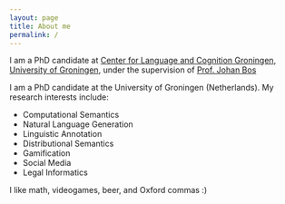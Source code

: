 ```yaml
---
layout: page
title: About me
permalink: /
---
```


I am a PhD candidate at [Center for Language and Cognition Groningen](http://www.let.rug.nl/clcg/),
[University of Groningen](http://www.rug.nl/), under the supervision of [Prof. Johan
Bos](http://www.rug.nl/staff/johan.bos/)

I am a PhD candidate at the University of Groningen (Netherlands). My
research interests include:

* Computational Semantics
* Natural Language Generation
* Linguistic Annotation
* Distributional Semantics
* Gamification
* Social Media
* Legal Informatics

I like math, videogames, beer, and Oxford commas :)